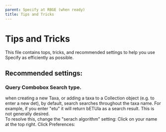 ```yaml
---
parent: Specify at RBGE (when ready)
title: Tips and Tricks
---
```


# Tips and Tricks
This file contains tops, tricks, and recommended settings to help you use Specify as efficiently as possible.  

## Recommended settings:
### Query Combobox Search type.  
when creating a new Taxa, or adding a taxa to a Collection object (e.g. to enter a new det), by default, search searches throughout the taxa name.  For example, if you enter "etu" it will return bETUla as a search result.  This is not generally desired.  
To resolve this, change the "serach algorithm" setting:
Click on your name at the top right. 
Click Preferences:
